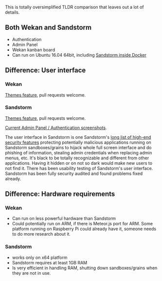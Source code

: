 This is totally oversimplified TLDR comparison that leaves out a lot of details.

## Both Wekan and Sandstorm

* Authentication
* Admin Panel
* Wekan kanban board
* Can run on Ubuntu 16.04 64bit, including [Sandstorm inside Docker](https://docs.sandstorm.io/en/latest/install/#option-6-using-sandstorm-within-docker)

## Difference: User interface

### Wekan

[Themes feature](https://github.com/wekan/wekan/issues/781), pull requests welcome.

### Sandstorm

[Themes feature](https://github.com/sandstorm-io/sandstorm/issues/1713#issuecomment-301274498), pull requests welcome.

[Current Admin Panel / Authentication screenshots](https://discourse.wekan.io/t/sso-passing-variables-through-url/493/8).

The user interface in Sandstorm is one Sandstorm's [long list of high-end security features](https://docs.sandstorm.io/en/latest/using/security-practices/) protecting potentially malicious applications running on Sandstorm sandboxes/grains to hijack whole full screen interface and do phishing of information, stealing admin credentials when replacing admin menus, etc. It's black to be totally recognizable and different from other applications. Having it hidden or on not so dark would make new users to not find it. There has been usability testing of Sandstorm's user interface. Sandstorm has been fully security audited and found problems fixed already.

## Difference: Hardware requirements

### Wekan

* Can run on less powerful hardware than Sandstorm
* Could potentially run on ARM, if there is Meteor.js port for ARM. Some platform running on Raspberry Pi could already have it, someone needs to do more research about it.

### Sandstorm

* works only on x64 platform
* Sandstorm requires at least 1GB RAM
* Is very efficient in handling RAM, shutting down sandboxes/grains when they are not in use.
